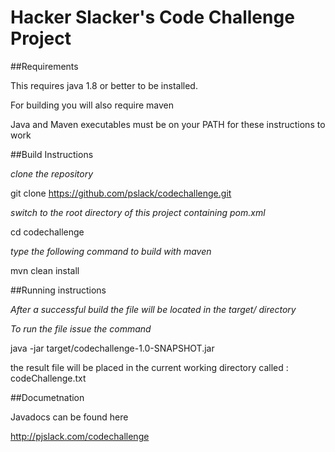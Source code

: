 # Hacker Slacker's Code Challenge Project

##Requirements

This requires java 1.8 or better to be installed.  

For building you will also require maven

Java and Maven executables must be on your PATH for these instructions to work

##Build Instructions

*clone the repository*

git clone https://github.com/pslack/codechallenge.git

*switch to the root directory of this project containing pom.xml*

cd codechallenge

*type the following command to build with maven*

mvn clean install

##Running instructions

*After a successful build the file will be located in the target/ directory*

*To run the file issue the command*

 java -jar target/codechallenge-1.0-SNAPSHOT.jar

the result file will be placed in the current working directory called : codeChallenge.txt

##Documetnation

Javadocs can be found here

http://pjslack.com/codechallenge


